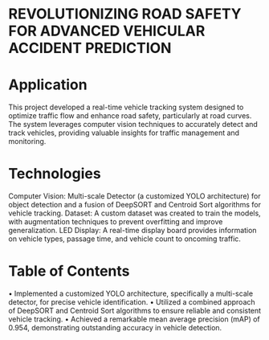 # REVOLUTIONIZING ROAD SAFETY FOR ADVANCED VEHICULAR ACCIDENT PREDICTION
# Application
  This project developed a real-time vehicle tracking system designed to optimize traffic flow and enhance road safety, particularly at road curves. The system leverages computer vision techniques to accurately detect and track vehicles, providing valuable insights for traffic management and monitoring.
# Technologies
  Computer Vision: Multi-scale Detector (a customized YOLO architecture) for object detection and a fusion of DeepSORT and Centroid Sort algorithms for vehicle tracking.
Dataset: A custom dataset was created to train the models, with augmentation techniques to prevent overfitting and improve generalization.
LED Display: A real-time display board provides information on vehicle types, passage time, and vehicle count to oncoming traffic.
# Table of Contents 
•	Implemented a customized YOLO architecture, specifically a multi-scale detector, for precise vehicle identification.
•	Utilized a combined approach of DeepSORT and Centroid Sort algorithms to ensure reliable and consistent vehicle tracking.
•	Achieved a remarkable mean average precision (mAP) of 0.954, demonstrating outstanding accuracy in vehicle detection.

